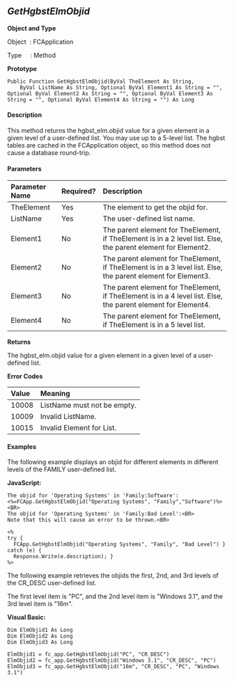 _GetHgbstElmObjid_
---------------

**Object and Type**

Object  : FCApplication

Type     : Method

**Prototype**

```
Public Function GetHgbstElmObjid(ByVal TheElement As String,
	ByVal ListName As String, Optional ByVal Element1 As String = "", Optional ByVal Element2 As String = "", Optional ByVal Element3 As String = "", Optional ByVal Element4 As String = "") As Long
```

#### Description

This method returns the hgbst_elm.objid value for a given element in a given level of a user-defined list. You may use up to a 5-level list. The hgbst tables are cached in the FCApplication object, so this method does not cause a database round-trip.

#### Parameters

| Parameter Name | Required? | Description |
|:--- |:--- |:--- |
| TheElement | Yes | The element to get the objid for. |
| ListName | Yes | The user-defined list name. |
| Element1 | No | The parent element for TheElement, if TheElement is in a 2 level list. Else, the parent element for Element2. |
| Element2 | No | The parent element for TheElement, if TheElement is in a 3 level list. Else, the parent element for Element3. |
| Element3 | No | The parent element for TheElement, if TheElement is in a 4 level list. Else, the parent element for Element4. |
| Element4 | No | The parent element for TheElement, if TheElement is in a 5 level list. |

**Returns**

The hgbst_elm.objid value for a given element in a given level of a user-defined list.

**Error Codes**

| Value | Meaning |
|:--- |:--- |
| 10008 | ListName must not be empty. |
| 10009 | Invalid ListName. |
| 10015 | Invalid Element for List. |

#### Examples

The following example displays an objid for different elements in different levels of the FAMILY user-defined list.

**JavaScript:**
```
The objid for 'Operating Systems' in 'Family:Software':
<%=FCApp.GetHgbstElmObjid("Operating Systems", "Family","Software")%>
<BR>
The objid for 'Operating Systems' in 'Family:Bad Level':<BR>
Note that this will cause an error to be thrown.<BR>

<%
try {
  FCApp.GetHgbstElmObjid("Operating Systems", "Family", "Bad Level") }
catch (e) {
  Response.Write(e.description); }
%>
```

The following example retrieves the objids the first, 2nd, and 3rd levels of the CR_DESC user-defined list.

The first level item is "PC", and the 2nd level item is "Windows 3.1", and the 3rd level item is "16m".

**Visual Basic:**
```
Dim ElmObjid1 As Long
Dim ElmObjid2 As Long
Dim ElmObjid3 As Long

ElmObjid1 = fc_app.GetHgbstElmObjid("PC", "CR_DESC")
ElmObjid2 = fc_app.GetHgbstElmObjid("Windows 3.1", "CR_DESC", "PC")
ElmObjid3 = fc_app.GetHgbstElmObjid("16m", "CR_DESC", "PC", "Windows 3.1")
```